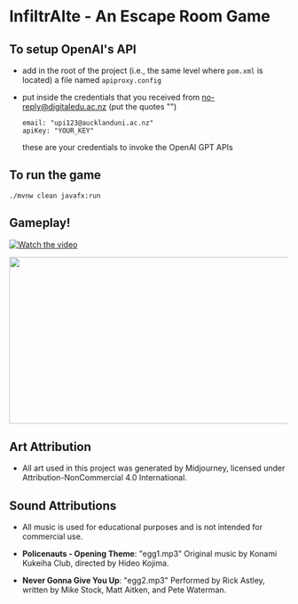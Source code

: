 # InfiltrAIte - An Escape Room Game

## To setup OpenAI's API

- add in the root of the project (i.e., the same level where `pom.xml` is located) a file named `apiproxy.config`
- put inside the credentials that you received from no-reply@digitaledu.ac.nz (put the quotes "")

  ```
  email: "upi123@aucklanduni.ac.nz"
  apiKey: "YOUR_KEY"
  ```
  these are your credentials to invoke the OpenAI GPT APIs
  
## To run the game

`./mvnw clean javafx:run`

## Gameplay!
[![Watch the video](https://www.youtube.com/watch?v=KBMJhbqPgFk&ab_channel=KayTang/hqdefault.jpg)](https://www.youtube.com/watch?v=KBMJhbqPgFk&ab_channel=KayTang)

[<img src="https://www.youtube.com/watch?v=KBMJhbqPgFk&ab_channel=KayTang/hqdefault.jpg" width="600" height="300"
/>](https://www.youtube.com/watch?v=KBMJhbqPgFk&ab_channel=KayTang)

## Art Attribution

- All art used in this project was generated by Midjourney, licensed under Attribution-NonCommercial 4.0 International.

## Sound Attributions

- All music is used for educational purposes and is not intended for commercial use.

- **Policenauts - Opening Theme**: "egg1.mp3" Original music by Konami Kukeiha Club, directed by Hideo Kojima. 
- **Never Gonna Give You Up**: "egg2.mp3" Performed by Rick Astley, written by Mike Stock, Matt Aitken, and Pete Waterman.



